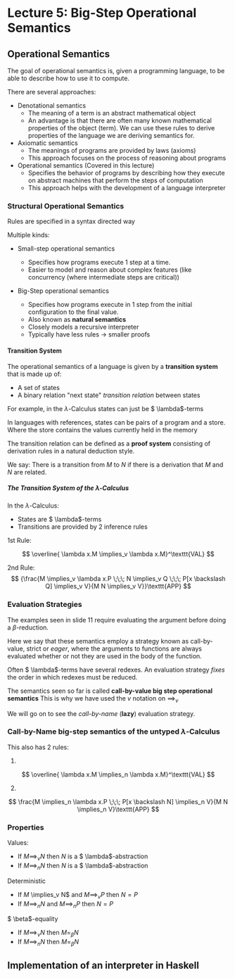 # Lecture 5: Big-Step Operational Semantics

## Operational Semantics

The goal of operational semantics is, given a programming language, to be able to describe how to use it to compute.

There are several approaches:
- Denotational semantics
    - The meaning of a term is an abstract mathematical object
    - An advantage is that there are often many known mathematical properties of the object (term). We can use these rules to derive properties of the language we are deriving semantics for.
- Axiomatic semantics
    - The meanings of programs are provided by laws (axioms)
    - This approach focuses on the process of reasoning about programs
- Operational semantics (Covered in this lecture)
    - Specifies the behavior of programs by describing how they execute on abstract machines that perform the steps of computation
    - This approach helps with the development of a language interpreter 

### Structural Operational Semantics

Rules are specified in a syntax directed way

Multiple kinds:

- Small-step operational semantics
    - Specifies how programs execute 1 step at a time.
    - Easier to model and reason about complex features (like concurrency (where intermediate steps are critical))

- Big-Step operational semantics
    - Specifies how programs execute in 1 step from the initial configuration to the final value. 
    - Also known as **natural semantics**
    - Closely models a recursive interpreter
    - Typically have less rules -> smaller proofs

#### Transition System

The operational semantics of a language is given by a **transition system** that is made up of:

- A set of states
- A binary relation "next state" *transition relation* between states

For example, in the $\lambda$-Calculus states can just be $ \lambda$-terms

In languages with references, states can be pairs of a program and a store. Where the store contains the values currently held in the memory 

The transition relation can be defined as a **proof system** consisting of derivation rules in a natural deduction style.

We say: There is a transition from $M$ to $N$ if there is a derivation that $M$ and $N$ are related.

##### The Transition System of the $\lambda$-Calculus

In the $\lambda$-Calculus:

- States are $ \lambda$-terms
- Transitions are provided by 2 inference rules

1st Rule:

$$
\overline{ \lambda x.M \implies_v \lambda x.M}^\texttt{VAL}
$$

2nd Rule:
$$
{\frac{M \implies_v \lambda x.P \;\;\; N \implies_v Q \;\;\; P[x \backslash Q] \implies_v V}{M N \implies_v V}}\texttt{APP}
$$


### Evaluation Strategies

The examples seen in slide 11 require evaluating the argument before doing a $\beta$-reduction.

Here we say that these semantics employ a strategy known as call-by-value, strict or *eager*, where the arguments to functions are always evaluated whether or not they are used in the body of the function.

Often $ \lambda$-terms have several redexes. An evaluation strategy *fixes* the order in which redexes must be reduced.

The semantics seen so far is called **call-by-value big step operational semantics** This is why we have used the $v$ notation on $\implies_v$ 

We will go on to see the *call-by-name* (**lazy**) evaluation strategy.

### Call-by-Name big-step semantics of the untyped $\lambda$-Calculus

This also has 2 rules:

1) 

$$ 
\overline{ \lambda x.M \implies_n \lambda x.M}^\texttt{VAL}
$$

2)

$$
\frac{M \implies_n \lambda x.P \;\;\; P[x \backslash N] \implies_n V}{M N \implies_n V}\texttt{APP}
$$

### Properties


Values:

- If $M \implies_v N$ then $N$ is a $ \lambda$-abstraction
- If $M \implies_n N$ then $N$ is a $ \lambda$-abstraction 

Deterministic
- If $M$ \implies_v N$ and $M \implies_v P$ then $N = P$ 
- If $M \implies_n N$ and $M \implies_n P$ then $N=P$

$ \beta$-equality

- If $M \implies_v N$ then $M =_\beta N$
- If $M \implies_n N$ then $M =_\beta N$

## Implementation of an interpreter in Haskell

